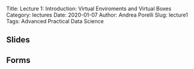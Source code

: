 Title: Lecture 1: Introduction: Virtual Enviroments and Virtual Boxes
Category: lectures
Date: 2020-01-07
Author: Andrea Porelli
Slug: lecture1
Tags: Advanced Practical Data Science

## Slides

<!--
- [Lecture 1: Introduction | PDF]({attach}presentation/lecture1.pdf) 
- [Lecture 1: Introduction | PPTX]({attach}presentation/lecture1.pptx)
-->

## Forms

<!--
- [Form: Make Group](https://docs.google.com/spreadsheets/d/1j52h9a9KgHjv2M92_HE_oDBSfcsKcknUZikXO8_TllQ/edit?usp=sharing) 
- [Form: Sign Up Presentation](https://docs.google.com/spreadsheets/d/1Ngos6zKgufKXObvUCIKo4MaAjyuWwlyT4yFhDJczGXk/edit?usp=sharing)
-->